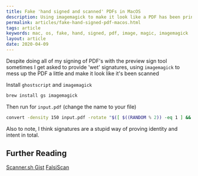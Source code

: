 ```yaml
---
title: Fake 'hand signed and scanned' PDFs in MacOS
description: Using imagemagick to make it look like a PDF has been printed then hand signed and scanned in MacOS by adding some random artifacts and tilting the page slightly
permalink: articles/fake-hand-signed-pdf-macos.html
tags: article
keywords: mac, os, fake, hand, signed, pdf, image, magic, imagemagick
layout: article
date: 2020-04-09
---
```


Despite doing all of my signing of PDF's with the preview sign tool sometimes I get asked to provide 'wet' signatures, using `imagemagick` to mess up the PDF a little and make it look like it's been scanned

Install `ghostscript` and `imagemagick`

```bash
brew install gs imagemagick
```

Then run for `input.pdf` (change the name to your file)

```bash
convert -density 150 input.pdf -rotate "$([ $((RANDOM % 2)) -eq 1 ] && echo -)0.$(($RANDOM % 4 + 5))" -attenuate 0.4 +noise Multiplicative -flatten -attenuate 0.03 +noise Multiplicative -sharpen 0x1.0 -colorspace Gray output.pdf
```

Also to note, I think signatures are a stupid way of proving identity and intent in total.

## Further Reading

[Scanner.sh Gist](https://gist.github.com/andyrbell/25c8632e15d17c83a54602f6acde2724)
[FalsiScan](https://gitlab.com/edouardklein/falsisign)
